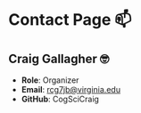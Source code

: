 # Contact Page 📫

## Craig Gallagher 🤓 <br>
  * **Role**: Organizer
  * **Email**: [rcg7jb@virginia.edu](mailto:rcg7jb@virginia.edu)
  * **GitHub**: CogSciCraig
